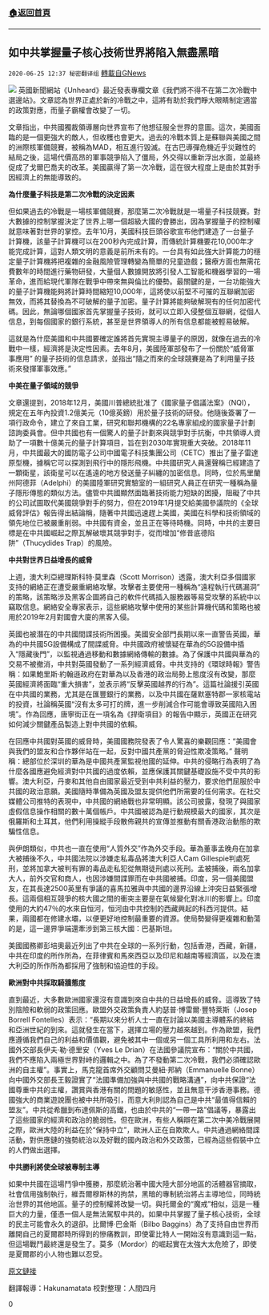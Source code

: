 ###  [:house:返回首頁](https://github.com/ourhimalayas/txt)
---

## 如中共掌握量子核心技術世界將陷入無盡黑暗
`2020-06-25 12:37 秘密翻译组` [轉載自GNews](https://gnews.org/zh-hant/245321/)

![](https://s3.amazonaws.com/gnews-media-offload/wp-content/uploads/2020/06/25123359/cropped_image1-1-4.png)
英國新聞網站《Unheard》最近發表專欄文章《我們將不得不在第二次冷戰中選邊站》。文章認為世界正處於新的冷戰之中，這將有助於我們睜大眼睛制定適當的政策對應，而量子霸權會改變了一切。

文章指出，中共國獨裁領導層向世界宣布了他想征服全世界的意圖。這次，美國面臨的是一個更強大的敵人，但收穫也會更大。過去的冷戰本質上是蘇聯與美國之間的洲際核軍備競賽，被稱為MAD，相互進行毀滅。在古巴導彈危機近乎災難性的結局之後，這場代價高昂的軍事競爭陷入了僵局，外交得以重新浮出水面，並最終促成了戈爾巴喬夫的改革。美國贏得了第一次冷戰，這在很大程度上是由於其對手因經濟上的無能導致的。

**為什麼量子科技是第二次冷戰的決定因素**

但如果過去的冷戰是一場核軍備競賽，那麼第二次冷戰就是一場量子科技競賽。對大數據的控制掌握決定了世界上哪一個超級大國的會勝出，因為掌握量子的控制權就意味著對世界的掌控。去年10月，美國科技巨頭谷歌宣布他們建造了一台量子計算機，該量子計算機可以在200秒內完成計算，而傳統計算機要花10,000年才能完成計算，這對人類文明的意義是前所未有的。一台具有如此強大計算能力的穩定量子計算機將把複雜的金融風險管理轉變為簡單的兒童遊戲；醫療方面也無需花費數年的時間進行藥物研發，大量個人數據開放將引發人工智能和機器學習的一場革命，進而給現代軍隊在戰爭中帶來無與倫比的優勢。最關鍵的是，一台功能強大的量子計算機能夠將計算時間縮短10,000年，這將使以前堅不可摧的互聯網加密無效，而將其替換為不可破解的量子加密。量子計算將能夠破解現有的任何加密代碼。因此，無論哪個國家首先掌握量子技術，就可以立即入侵整個互聯網，從個人信息，到每個國家的銀行系統，甚至是世界領導人的所有信息都能被輕易破解。

這就是為什麼美國和中共國要確定誰將首先實現主導量子的原因，就像在過去的冷戰中一樣，經濟將是決定性因素。去年8月，美國陸軍部發布了一份關於“威脅軍事應用” 的量子技術的信息請求，並指出“隨之而來的全球競賽是為了利用量子技術來發揮軍事效應。”

**中美在量子領域的競爭**

文章還提到，2018年12月，美國川普總統批准了《國家量子倡議法案》（NQI），規定在五年內投資1.2億美元（10億英鎊）用於量子技術的研發。他隨後簽署了一項行政命令，建立了來自工業，研究和聯邦機構的22名專家組成的國家量子計劃諮詢委員會。但中共國也有一個驚人的量子計劃來與競爭對手抗衡，中共領導人資助了一項數十億美元的量子計算項目，旨在到2030年實現重大突破。2018年11月，中共國最大的國防電子公司中國電子科技集團公司（CETC）推出了量子雷達原型機，據稱它可以探測到飛行中的隱形飛機。中共國研究人員還聲稱已經建造了一顆衛星，該衛星可以在遙遠的地方發送量子糾纏的加密信息。同時，位於馬里蘭州阿德菲（Adelphi）的美國陸軍研究實驗室的一組研究人員正在研究一種稱為量子隱形傳態的類似方法。儘管中共國顯然面臨著技術能力短缺的困擾，阻礙了中共的公司試圖取代美國競爭對手的努力，但在2019年1月提交給美國參議院的《全球威脅評估》報告得出結論稱，隨著中共國迅速趕上美國，美國在科學和技術領域的領先地位已被嚴重削弱。中共國有資金，並且正在等待時機。同時，中共的主要目標是在中共國崛起之際瓦解破壞其競爭對手，從而增加“修昔底德陷阱”（Thucydides Trap）的風險。

**中共對世界日益增長的威脅**

上週，澳大利亞總理斯科特·莫里森（Scott Morrison）透露，澳大利亞多個國家支持的網絡正在遭受嚴重網絡攻擊。攻擊者主要使用一種稱為“遠程執行代碼漏洞” 的策略，該策略涉及黑客企圖將自己的軟件代碼插入服務器等易受攻擊的系統中以竊取信息。網絡安全專家表示，這些網絡攻擊中使用的某些計算機代碼和策略也被用於2019年2月對國會大廈的黑客入侵。

英國也被潛在的中共國間諜技術所困擾。美國安全部門長期以來一直警告英國，華為的中共國5G設備構成了間諜威脅。中共國政府被懷疑在華為的5G設備中插入“隱藏後門”，以監視通過移動和數據網絡傳輸的數據。為了保護中共國與華為的交易不被撤消，中共對英國發動了一系列經濟威脅。中共支持的《環球時報》警告稱：如果鮑里斯·約翰遜政府在對華為以及香港的政治局勢上態度沒有改變，那麼英國經濟將面臨“重大損害”，並表示將“反擊英國越界的行為”。這篇社論援引英國在中共國的業務，尤其是在匯豐銀行的業務，以及中共國在薩默塞特郡一家核電站的投資，社論稱英國“沒有太多可打的牌，進一步削減合作可能會導致英國陷入困境”。作為回應，唐寧街正在一項名為《捍衛項目》的報告中顯示，英國正在研究如何減少關鍵產品製造上對中共國的依賴。

在回應中共國對英國的威脅時，美國國務院發表了令人驚喜的樂觀回應：“美國會與我們的盟友和合作夥伴站在一起，反對中國共產黨的脅迫性欺凌策略。” 聲明稱：總部位於深圳的華為是中國共產黨監視他國的延伸。中共的侵略行為表明了為什麼各國應避免經濟對中共國的過度依賴，並應保護其關鍵基礎設施不受中共的影響。澳大利亞，丹麥和其他自由國家最近受到中共利益的壓力，要求他們屈服於中共國的政治意願。美國隨時準備為英國及盟友提供他們所需要的任何需求。在社交媒體公司推特的表現中，中共國的網絡戰也非常明顯。該公司披露，發現了與國家虛假信息操作相關的數十萬個帳戶。中共國被認為是行動規模最大的國家，其次是俄羅斯和土耳其，他們利用操縱手段散佈親共的宣傳並推動有關香港政治動態的欺騙性信息。

與伊朗類似，中共也一直在使用“人質外交”作為外交手段。華為董事孟晚舟在加拿大被捕後不久，中共國法院以涉嫌走私毒品將澳大利亞人Cam Gillespie判處死刑，並將加拿大被判有罪的毒品走私犯從無期徒刑處以死刑。孟被捕後，兩名加拿大人，前外交官和商人，也因涉嫌間諜罪而在中共國被捕。印度，另一個美國盟友，在其長達2500英里有爭議的喜馬拉雅與中共國的邊界沿線上沖突日益緊張增長。這兩個相互競爭的核大國之間的衝突主要是在氣候變化對冰川的影響上。印度使用的大約47％的水來自恒河，恒河由中共控制的西藏興起的科西河提供。結果，兩國都在修建水壩，以便更好地控制最重要的資源。使局勢變得更複雜和動蕩的是，這一邊界爭端還牽涉到第三核大國：巴基斯坦。

美國國務卿彭培奧最近列出了中共在全球的一系列行動，包括香港，西藏，新疆，中共在印度的所作所為，在菲律賓和馬來西亞以及印尼和越南等經濟區，以及在澳大利亞的所作所為都採用了強制和協迫性的手段。

**歐洲對中共採取騎牆態度**

直到最近，大多數歐洲國家還沒有意識到來自中共的日益增長的威脅。這導致了特別陰險和軟弱的政策回應。歐盟外交政策負責人約瑟普·博雷爾·豐特萊斯（Josep Borrell Fontelles）表示：“長期以來分析人士一直在討論以美國主導體系的終結和亞洲世紀的到來。這就發生在當下，選擇立場的壓力越來越到。作為歐盟，我們應遵循我們自己的利益和價值觀，避免被其中一個或另一個工具所利用和左右。法國外交部長伊夫·勒·德里安（Yves Le Drian）在法國參議院宣布：“關於中共國，我們不應陷入兩極世界對峙的邏輯之中。為了不發動第二次冷戰，我們必須確認歐洲的自主權”。事實上，馬克龍首席外交顧問艾曼紐·邦納（Emmanuelle Bonne）向中國外交部長王毅證實了“法國準備加強與中共國的戰略溝通”，向中共保證“法國尊重中共的主權，讚賞與香港有關的問題的敏感性，並且無意干涉香港事務。德國強大的商業遊說團也被中共所吸引，而意大利則認為自己是中共“最值得信賴的盟友”。中共從希臘到布達佩斯的高鐵，也由於中共的“一帶一路”倡議等，暴露出了這些國家的經濟和政治的脆弱性。但在歐洲，有些人稱辯在第二次中美冷戰展開之際，歐洲大陸的利益在於“保持中立”，歐洲人正在自欺欺人。中共通過網絡間諜活動，對供應鏈的強勢統治以及好戰的國內政治和外交政策，已經為這些假裝中立的人們做出選擇。

**中共勝利將使全球被專制主導**

如果中共國在這場鬥爭中獲勝，那麼統治著中國大陸大部分地區的活體器官摘取，社會信用強制執行，維吾爾穆斯林的拘禁，黑暗的專制統治將占主導地位，同時統治世界的其他地區。量子的控制權將改變一切。與托爾金的“魔戒”相似，這是一種巨大的力量，僅憑一個人是無法駕馭中共的。如果中共掌握了量子核心技術，全球的民主可能會永久的退卻。比爾博·巴金斯（Bilbo Baggins）為了支持自由世界而離開自己的夏爾郡時所得到的慘痛教訓，即使霍比特人一開始沒有意識到這一點，但這場戰鬥最終還是發生了。莫多（Mordor）的崛起實在太強大太危險了，即使是夏爾郡的小人物也難以忍受。

[原文鏈接](https://unherd.com/2020/06/we-will-have-to-take-a-side-in-cold-war-ii/)

翻譯報導：Hakunamatata
校對整理：人間四月

0
